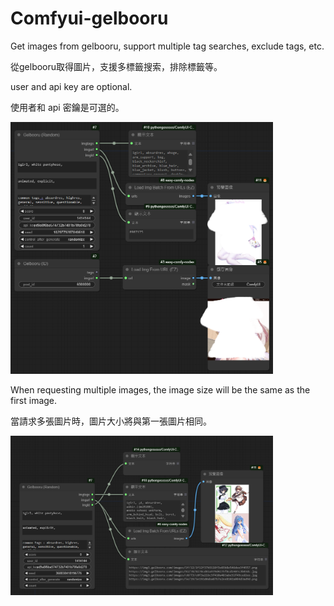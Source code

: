 # Comfyui-gelbooru
Get images from gelbooru, support multiple tag searches, exclude tags, etc.

從gelbooru取得圖片，支援多標籤搜索，排除標籤等。



user and api key are optional.

使用者和 api 密鑰是可選的。

<img src='1.png' width='420'>

When requesting multiple images, the image size will be the same as the first image.

當請求多張圖片時，圖片大小將與第一張圖片相同。

<img src='2.png' width='420'>
